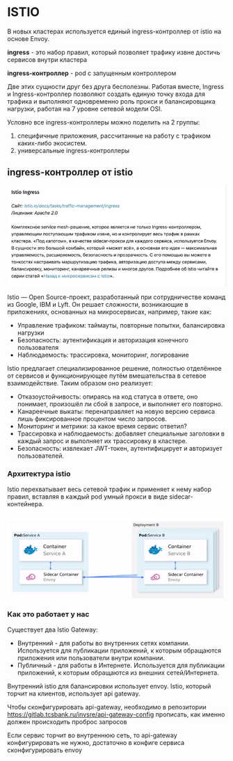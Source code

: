 # ISTIO

В новых кластерах используется единый ingress-контроллер от istio на основе Envoy.

**ingress** - это набор правил, который позволяет трафику извне достичь сервисов внутри кластера

**ingress-контроллер** - pod с запущенным контроллером

Две этих сущности друг без друга бесполезны. Работая вместе, Ingress и Ingress-контроллер позволяют создать единую точку входа для трафика и выполняют одновременно роль прокси и балансировщика нагрузки, работая на 7 уровне сетевой модели OSI.

Условно все ingress-контроллеры можно поделить на 2 группы:
1. специфичные приложения, рассчитанные на работу с трафиком каких-либо экосистем.
2. универсальные ingress-контроллеры


## ingress-контроллер от istio

![img.png](img.png)

Istio — Open Source-проект, разработанный при сотрудничестве команд из Google, IBM и Lyft. Он решает сложности, возникающие в приложениях, основанных на микросервисах, например, такие как:

- Управление трафиком: таймауты, повторные попытки, балансировка нагрузки
- Безопасность: аутентификация и авторизация конечного пользователя
- Наблюдаемость: трассировка, мониторинг, логирование

Istio  предлагает специализированное решение, полностью отделённое от сервисов и функционирующее путём вмешательства в сетевое взаимодействие. Таким образом оно реализует:

- Отказоустойчивость: опираясь на код статуса в ответе, оно понимает, произошёл ли сбой в запросе, и выполняет его повторно.
- Канареечные выкаты: перенаправляет на новую версию сервиса лишь фиксированное процентом число запросов.
- Мониторинг и метрики: за какое время сервис ответил?
- Трассировка и наблюдаемость: добавляет специальные заголовки в каждый запрос и выполняет их трассировку в кластере.
- Безопасность: извлекает JWT-токен, аутентифицирует и авторизует пользователей.

### Архитектура istio

Istio перехватывает весь сетевой трафик и применяет к нему набор правил, вставляя в каждый pod умный прокси в виде sidecar-контейнера.

![img_1.png](img_1.png)

### Как это работает у нас

Существует два Istio Gateway:

- Внутренний - для работы во внутренних сетях компании. Используется для публикации приложений, к которым обращаются приложения или пользователи внутри компании.
- Публичный - для работы в Интернете. Используется для публикации приложений, к которым обращаются из внешних сетей/Интернета.

Внутренний istio для балансировки использует envoy.
Istio, который торчит на клиентов, использует api gateway.

Чтобы сконфигурировать api-gateway, необходимо в репозитории https://gitlab.tcsbank.ru/invsre/api-gateway-config прописать, 
как именно должен происходить проброс запросов

Если сервис торчит во внутреннюю сеть, то api-gateway конфигурировать не нужно, достаточно в конфиге сервиса сконфигурировать envoy

